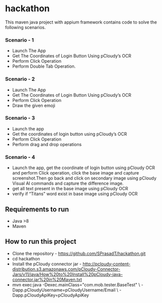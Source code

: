 # hackathon

This maven java project with appium framework contains code to solve the following scenarios.

### Scenario - 1
* Launch The App
* Get The Coordinates of Login Button Using pCloudy’s OCR 
* Perform Click Operation 
* Perform Double Tab Operation. 

### Scenario - 2
* Launch The App
* Get The Coordinates of Login Button Using pCloudy’s OCR 
* Perform Click Operation 
* Draw the given emoji

###  Scenario - 3
* Launch the app
* Get the coordinates of login button using pCloudy’s OCR 
* Perform Click Operation 
* Perform drag and drop operations 

### Scenario - 4
* Launch the app, get the coordinate of login button using pCloudy OCR and perform Click operation, click the base image and capture screenshot.Then go back and click on secondary image using pCloudy Visual AI commands and capture the difference image.
* get all text present in the base image using pCloudy OCR 
* verify if “Titans” word exist in base image using pCloudy OCR

## Requirements to run

- Java >8
- Maven

## How to run this project

- Clone the repository - https://github.com/SPrasadT/hackathon.git
- cd hackathon
- Install the pCloudy connector jar - http://pcloudy-content-distribution.s3.amazonaws.com/pCloudy-Connector-Jars/v11/java/How%20to%20Install%20pCloudy-java-connector.jar%20in%20Maven.txt
- mvn exec:java -Dexec.mainClass="com.mob.tester.BaseTest" \ 
	-Dapp.pCloudyUsername=pCloudyUsername/Email \ 
	-Dapp.pCloudyApiKey=pCloudyApiKey